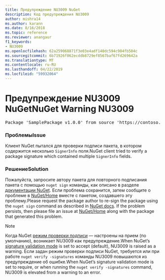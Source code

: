 ```yaml
---
title: Предупреждение NU3009 NuGet
description: Код предупреждения NU3009
author: mishra14
ms.author: karann
ms.date: 8/16/2018
ms.topic: reference
ms.reviewer: anangaur
f1_keywords:
- NU3009
ms.openlocfilehash: 62a259068871f3e03e4adf140dc594c904fb504c
ms.sourcegitcommit: 6b71926f062ecddb8729ef8567baf67fd269642a
ms.translationtype: MT
ms.contentlocale: ru-RU
ms.lasthandoff: 04/22/2019
ms.locfileid: "59932064"
---
```

# <a name="nuget-warning-nu3009"></a><span data-ttu-id="c44b0-103">Предупреждение NU3009 NuGet</span><span class="sxs-lookup"><span data-stu-id="c44b0-103">NuGet Warning NU3009</span></span>

<pre>Package 'SamplePackage v1.0.0' from source 'https://contoso.com/index.json': The package signature file does not contain exactly one primary signature.</pre>

### <a name="issue"></a><span data-ttu-id="c44b0-104">Проблемы</span><span class="sxs-lookup"><span data-stu-id="c44b0-104">Issue</span></span>

<span data-ttu-id="c44b0-105">Клиент NuGet пытался для проверки подписи пакета, в котором содержится несколько `SignerInfo` поля.</span><span class="sxs-lookup"><span data-stu-id="c44b0-105">NuGet client tried to verify a package signature which contained multiple `SignerInfo` fields.</span></span>


### <a name="solution"></a><span data-ttu-id="c44b0-106">Решение</span><span class="sxs-lookup"><span data-stu-id="c44b0-106">Solution</span></span>

<span data-ttu-id="c44b0-107">Пожалуйста, запросите автору пакета для повторного подписания пакета с помощью `nuget sign` команды, как описано в разделе [документации NuGet](https://docs.microsoft.com/en-us/nuget/create-packages/sign-a-package). Если проблема сохранится, затем сообщите о проблеме в [NuGet/Home](https://github.com/NuGet/Home/issues) вместе с пакетом, создавшего эту проблему.</span><span class="sxs-lookup"><span data-stu-id="c44b0-107">Please request the package author to re-sign the package using the `nuget sign` command as described in [NuGet docs](https://docs.microsoft.com/en-us/nuget/create-packages/sign-a-package). If the problem persists, then please file an issue at [NuGet/Home](https://github.com/NuGet/Home/issues) along with the package that generated this problem.</span></span>


> [!Note]
> <span data-ttu-id="c44b0-108">Когда NuGet [режим проверки подписи](https://docs.microsoft.com/en-us/nuget/consume-packages/installing-signed-packages#configure-package-signature-requirements) — настроены на прием (по умолчанию), возникает NU3009 как предупреждение.</span><span class="sxs-lookup"><span data-stu-id="c44b0-108">When NuGet’s [signature validation mode](https://docs.microsoft.com/en-us/nuget/consume-packages/installing-signed-packages#configure-package-signature-requirements) is set to accept (default), NU3009 is raised as a warning.</span></span> <span data-ttu-id="c44b0-109">Если задан режим проверки подписи NuGet, требуется или при работе `nuget verify -signatures` команды NU3009 повышаются из предупреждение об ошибке.</span><span class="sxs-lookup"><span data-stu-id="c44b0-109">When NuGet’s signature validation mode is set to require, or when running the `nuget verify -signatures` command, NU3009 is elevated from a warning to an error.</span></span> 

